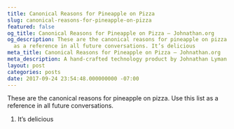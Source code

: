 ```yaml
---
title: Canonical Reasons for Pineapple on Pizza
slug: canonical-reasons-for-pineapple-on-pizza
featured: false
og_title: Canonical Reasons for Pineapple on Pizza – Johnathan.org
og_description: These are the canonical reasons for pineapple on pizza. Use this list
  as a reference in all future conversations. It’s delicious
meta_title: Canonical Reasons for Pineapple on Pizza – Johnathan.org
meta_description: A hand-crafted technology product by Johnathan Lyman
layout: post
categories: posts
date: 2017-09-24 23:54:48.000000000 -07:00
---
```


These are the canonical reasons for pineapple on pizza. Use this list as a reference in all future conversations.

1. It’s delicious
